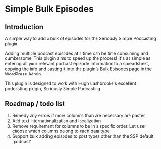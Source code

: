 # Simple Bulk Episodes

## Introduction

A simple way to add a bulk of episodes for the Seriously Simple Podcasting plugin.

Adding multiple podcast episodes at a time can be time consuming and cumbersome. This plugin aims to speed up the process! It's as simple as entering all your relevant podcast episode information to a spreadsheet, copying the info and pasting it into the plugin's Bulk Episodes page in the WordPress Admin.

This plugin is designed to work with Hugh Lashbrooke's excellent podcasting plugin, Seriously Simple Podcasting.

## Roadmap / todo list

1. Remedy any errors if more columns than are necessary are pasted
1. Add text internationalization and localization
1. Remove requirement for columns to be in a specific order. Let user choose which columns belong to each data type
1. Support bulk adding episodes to post types other than the SSP default 'podcast'
